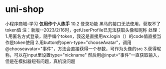 # uni-shop
小程序商城-学习
**仅用作个人练手**
10.2 登录功能
黑马的接口无法使用，获取不了token值
注：新版--2023/2/16时，getUserProfile已无法获取头像和昵称 
处理：
1.用匿名方式登录，随手编个token，我这是直接用wx.login（）的code值直接当作是token使用
2.用button的open-type="chooseAvatar"，调用 @chooseavatar="事件"，方法会直接获得一个参数，可作为头像的src
3.获得昵称，可以在input里设置type="nickname" 然后用@input=“事件”一直获取输入，但是在模拟器短有问题，真机没问题
